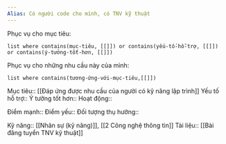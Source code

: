 ```yaml
---
Alias: Có người code cho mình, có TNV kỹ thuật
---
```

Phục vụ cho mục tiêu:
```dataview
list where contains(mục-tiêu, [[]]) or contains(yếu-tố-hỗ-trợ, [[]]) or contains(ý-tưởng-tốt-hơn, [[]]) 
```
Phục vụ cho những nhu cầu này của mình:
```dataview
list where contains(tương-ứng-với-mục-tiêu,[[]])
```

Mục tiêu:: [[Đáp ứng được nhu cầu của người có kỹ năng lập trình]]
Yếu tố hỗ trợ::
Ý tưởng tốt hơn::
Hoạt động::

Điểm mạnh::
Điểm yếu::
Đối tượng thụ hưởng::

Kỹ năng:: [[Nhân sự (kỹ năng)]], [[2 Công nghệ thông tin]]
Tài liệu:: [[Bài đăng tuyển TNV kỹ thuật]] 